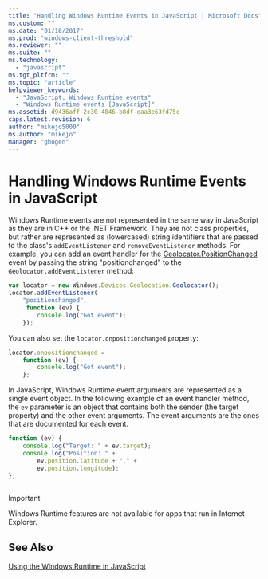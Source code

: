 ```yaml
---
title: "Handling Windows Runtime Events in JavaScript | Microsoft Docs"
ms.custom: ""
ms.date: "01/18/2017"
ms.prod: "windows-client-threshold"
ms.reviewer: ""
ms.suite: ""
ms.technology: 
  - "javascript"
ms.tgt_pltfrm: ""
ms.topic: "article"
helpviewer_keywords: 
  - "JavaScript, Windows Runtime events"
  - "Windows Runtime events [JavaScript]"
ms.assetid: d9436aff-2c30-4846-b8df-eaa3e63fd75c
caps.latest.revision: 6
author: "mikejo5000"
ms.author: "mikejo"
manager: "ghogen"
---
```

# Handling Windows Runtime Events in JavaScript
Windows Runtime events are not represented in the same way in JavaScript as they are in C++ or the .NET Framework. They are not class properties, but rather are represented as (lowercased) string identifiers that are passed to the class's `addEventListener` and `removeEventListener` methods. For example, you can add an event handler for the [Geolocator.PositionChanged](https://msdn.microsoft.com/library/windows/apps/xaml/windows.devices.geolocation.geolocator.positionchanged.aspx) event by passing the string "positionchanged" to the `Geolocator.addEventListener` method:  
  
```JavaScript  
var locator = new Windows.Devices.Geolocation.Geolocator();  
locator.addEventListener(  
    "positionchanged",   
     function (ev) {  
        console.log("Got event");  
    });  
```  
  
 You can also set the `locator.onpositionchanged` property:  
  
```JavaScript  
locator.onpositionchanged =    
    function (ev) {  
        console.log("Got event");  
    };  
```  
  
 In JavaScript, Windows Runtime event arguments are represented as a single event object. In the following example of an event handler method, the `ev` parameter is an object that contains both the sender (the target property) and the other event arguments. The event arguments are the ones that are documented for each event.  
  
```JavaScript  
function (ev) {  
    console.log("Target: " + ev.target);  
    console.log("Position: " +  
        ev.position.latitude + "," +  
        ev.position.longitude);  
};  
  
```  
  
> [!IMPORTANT]
>  Windows Runtime features are not available for apps that run in Internet Explorer.  
  
## See Also  
 [Using the Windows Runtime in JavaScript](../jswinrt/using-the-windows-runtime-in-javascript.md)